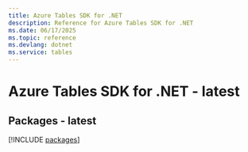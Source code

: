 ```yaml
---
title: Azure Tables SDK for .NET
description: Reference for Azure Tables SDK for .NET
ms.date: 06/17/2025
ms.topic: reference
ms.devlang: dotnet
ms.service: tables
---
```

# Azure Tables SDK for .NET - latest
## Packages - latest
[!INCLUDE [packages](tables-index.md)]